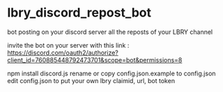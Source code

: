# lbry_discord_repost_bot
bot posting on your discord server all the reposts of your LBRY channel

invite the bot on your server with this link  :
https://discord.com/oauth2/authorize?client_id=760885448792473701&scope=bot&permissions=8

npm install discord.js
rename or copy config.json.example to config.json
edit config.json to put your own lbry claimid, url, bot token 


